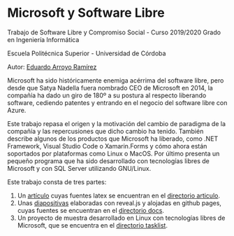 # Microsoft y Software Libre

Trabajo de Software Libre y Compromiso Social - Curso 2019/2020
Grado en Ingeniería Informática

Escuela Politécnica Superior - Universidad de Córdoba

Autor: [Eduardo Arroyo Ramírez](https://twitter.com/eduarroyo)

Microsoft ha sido históricamente enemiga acérrima del software libre, pero desde que Satya Nadella fuera nombrado CEO de Microsoft en 2014, la compañía ha dado un giro de 180º a su postura al respecto liberando software, cediendo patentes y entrando en el negocio del software libre con Azure.

Este trabajo repasa el origen y la motivación del cambio de paradigma de la compañía y las repercusiones que dicho cambio ha tenido. También describe algunos de los productos que Microsoft ha liberado, como .NET Framework, Visual Studio Code o Xamarin.Forms y cómo ahora están soportados por plataformas como Linux o MacOS. Por último presenta un pequeño programa que ha sido desarrollado con tecnologías libres de Microsoft y con SQL Server utilizando GNU/Linux.

Este trabajo consta de tres partes:
1. Un [artículo](https://github.com/eduarroyo/microsoft_y_software_libre/blob/master/articulo/microsoftsl.pdf) cuyas fuentes latex se encuentran en el [directorio articulo](https://github.com/eduarroyo/microsoft_y_software_libre/tree/master/articulo).
2. Unas [diapositivas](https://eduarroyo.github.io/microsoft_y_software_libre/) elaboradas con reveal.js y alojadas en github pages, cuyas fuentes se encuentran en el [directorio docs](https://github.com/eduarroyo/microsoft_y_software_libre/tree/master/docs).
3. Un proyecto de muestra desarrollado en Linux con tecnologías libres de Microsoft, que se encuentra en el [directorio tasklist](https://github.com/eduarroyo/microsoft_y_software_libre/tree/master/taskslist).
